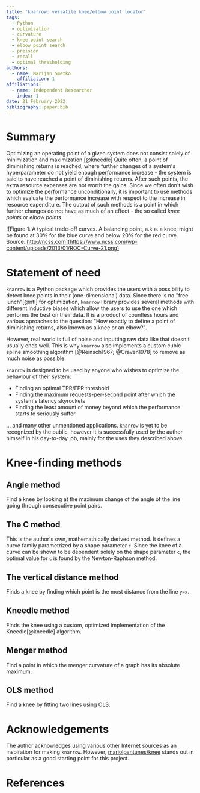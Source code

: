 ```yaml
---
title: 'knarrow: versatile knee/elbow point locator'
tags:
  - Python
  - optimization
  - curvature
  - knee point search
  - elbow point search
  - preision
  - recall
  - optimal thresholding
authors:
  - name: Marijan Smetko
    affiliation: 1
affiliations:
  - name: Independent Researcher
    index: 1
date: 21 February 2022
bibliography: paper.bib
---
```


# Summary

Optimizing an operating point of a given system does not consist solely of minimization and maximization.[@kneedle] Quite often, a point of diminishing returns is reached, where further changes of a system's hyperparameter do not yield enough performance increase - the system is said to have reached a point of diminishing returns. After such points, the extra resource expenses are not worth the gains. Since we often don't wish to optimize the performance unconditionally, it is important to use methods which evaluate the performance increase with respect to the increase in resource expenditure. The output of such methods is a point in which further changes do not have as much of an effect - the so called _knee points_ or _elbow points_.

![Figure 1: A typical trade-off curves. A balancing point, a.k.a. a knee, might be found at 30% for the blue curve and below 20% for the red curve. Source: http://ncss.com](https://www.ncss.com/wp-content/uploads/2013/01/ROC-Curve-21.png)

# Statement of need

`knarrow` is a Python package which provides the users with a possibility to detect knee points in their (one-dimensional) data. Since there is no "free lunch"[@nfl] for optimization, `knarrow` library provides several methods with different inductive biases which allow the users to use the one which performs the best on their data. It is a product of countless hours and various aproaches to the question: "How exactly to define a point of diminishing returns, also known as a knee or an elbow?".

However, real world is full of noise and inputting raw data like that doesn't usually ends well. This is why `knarrow` also implements a custom cubic spline smoothing algorithm [@Reinsch1967; @Craven1978] to remove as much noise as possible.

`knarrow` is designed to be used by anyone who wishes to optimize the behaviour of their system:
  - Finding an optimal TPR/FPR threshold
  - Finding the maximum requests-per-second point after which the system's latency skyrockets
  - Finding the least amount of money beyond which the performance starts to seriously suffer

... and many other unmentioned applications. `knarrow` is yet to be recognized by the public, however it is successfully used by the author himself in his day-to-day job, mainly for the uses they described above.

# Knee-finding methods

## Angle method
Find a knee by looking at the maximum change of the angle of the line going through consecutive point pairs.

## The C method
This is the author's own, mathemathically derived method. It defines a curve family parametrized by a shape parameter `c`. Since the knee of a curve can be shown to be dependent solely on the shape parameter `c`, the optimal value for `c` is found by the Newton-Raphson method.

## The vertical distance method
Finds a knee by finding which point is the most distance from the line `y=x`.

## Kneedle method
Finds the knee using a custom, optimized implementation of the Kneedle[@kneedle] algorithm.

## Menger method
Find a point in which the menger curvature of a graph has its absolute maximum.

## OLS method
Find a knee by fitting two lines using OLS.

# Acknowledgements

The author acknowledges using various other Internet sources as an inspiration for making `knarrow`. However, [mariolpantunes/knee](https://github.com/mariolpantunes/knee) stands out in particular as a good starting point for this project.

# References